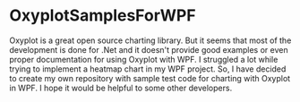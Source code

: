 # OxyplotSamplesForWPF
Oxyplot is a great open source charting library. But it seems that most of the development is done for .Net and it doesn't provide good examples or even proper documentation for using Oxyplot with WPF.  I struggled a lot while trying to implement a heatmap chart in my WPF project. So, I have decided to create my own repository with sample test code for charting with Oxyplot in WPF. I hope it would be helpful to some other developers.
